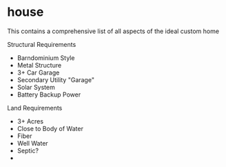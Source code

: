 # house
This contains a comprehensive list of all aspects of the ideal custom home

Structural Requirements
  * Barndominium Style
  * Metal Structure
  * 3+ Car Garage
  * Secondary Utility "Garage"
  * Solar System
  * Battery Backup Power

Land Requirements
  * 3+ Acres
  * Close to Body of Water
  * Fiber
  * Well Water
  * Septic?
  * 

